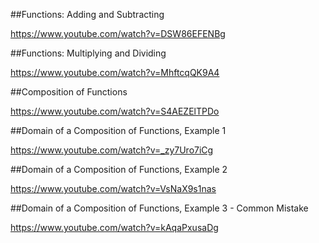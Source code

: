 ##Functions: Adding and Subtracting

https://www.youtube.com/watch?v=DSW86EFENBg

##Functions: Multiplying and Dividing

https://www.youtube.com/watch?v=MhftcqQK9A4

##Composition of Functions

https://www.youtube.com/watch?v=S4AEZElTPDo

##Domain of a Composition of Functions, Example 1

https://www.youtube.com/watch?v=_zy7Uro7iCg

##Domain of a Composition of Functions, Example 2

https://www.youtube.com/watch?v=VsNaX9s1nas

##Domain of a Composition of Functions, Example 3 - Common Mistake

https://www.youtube.com/watch?v=kAqaPxusaDg



